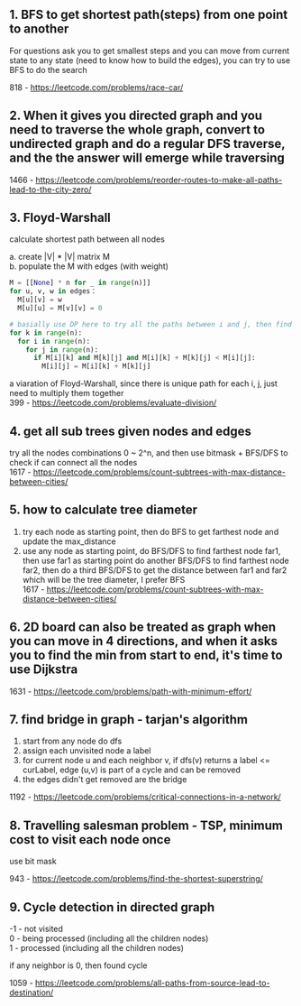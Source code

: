## 1. BFS to get shortest path(steps) from one point to another

For questions ask you to get smallest steps and you can move from current state to any state (need to know how to build the edges), you can try to use BFS to do the search

818 - https://leetcode.com/problems/race-car/

## 2. When it gives you directed graph and you need to traverse the whole graph, convert to undirected graph and do a regular DFS traverse, and the the answer will emerge while traversing

1466 - https://leetcode.com/problems/reorder-routes-to-make-all-paths-lead-to-the-city-zero/

## 3. Floyd-Warshall

calculate shortest path between all nodes

a. create |V| * |V| matrix M  
b. populate the M with edges (with weight)
```python
M = [[None] * n for _ in range(n)]]
for u, v, w in edges：
  M[u][v] = w
  M[u][u] = M[v][v] = 0

# basially use DP here to try all the paths between i and j, then find the shortest one among them
for k in range(n):
  for i in range(n):
    for j in range(n):
      if M[i][k] and M[k][j] and M[i][k] + M[k][j] < M[i][j]:
        M[i][j] = M[i][k] + M[k][j]
```
a viaration of Floyd-Warshall, since there is unique path for each i, j, just need to multiply them together  
399 - https://leetcode.com/problems/evaluate-division/

## 4. get all sub trees given nodes and edges

try all the nodes combinations  0 ~ 2^n, and then use bitmask + BFS/DFS to check if can connect all the nodes  
1617 - https://leetcode.com/problems/count-subtrees-with-max-distance-between-cities/

## 5. how to calculate tree diameter

1. try each node as starting point, then do BFS to get farthest node and update the max_distance  
2. use any node as starting point, do BFS/DFS to find farthest node far1, then use far1 as starting point do another BFS/DFS to find farthest node far2, then do a third BFS/DFS to get the distance between far1 and far2 which will be the tree diameter, I prefer BFS  
1617 - https://leetcode.com/problems/count-subtrees-with-max-distance-between-cities/

## 6. 2D board can also be treated as graph when you can move in 4 directions, and when it asks you to find the min from start to end, it's time to use Dijkstra

1631 - https://leetcode.com/problems/path-with-minimum-effort/

## 7. find bridge in graph - tarjan's algorithm

1. start from any node do dfs
2. assign each unvisited node a label
3. for current node u and each neighbor v, if dfs(v) returns a label <= curLabel, edge (u,v) is part of a cycle and can be removed
4. the edges didn't get removed are the bridge

1192 - https://leetcode.com/problems/critical-connections-in-a-network/

## 8. Travelling salesman problem - TSP, minimum cost to visit each node once  
use bit mask 

943 - https://leetcode.com/problems/find-the-shortest-superstring/

## 9. Cycle detection in directed graph  
-1 - not visited  
0 - being processed (including all the children nodes)  
1 - processed (including all the children nodes)  

if any neighbor is 0, then found cycle  

1059 - https://leetcode.com/problems/all-paths-from-source-lead-to-destination/
